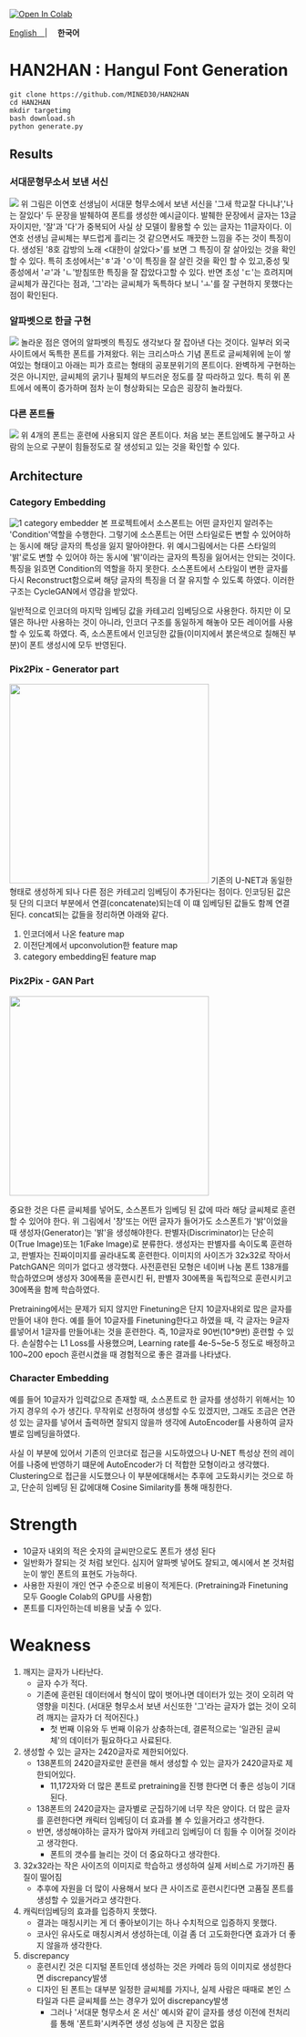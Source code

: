 

<a href="https://colab.research.google.com/github/MINED30/HAN2HAN/blob/main/colab_demo.ipynb" target="_parent"><img src="https://colab.research.google.com/assets/colab-badge.svg" alt="Open In Colab"/></a>


<a href="https://github.com/MINED30/HAN2HAN/blob/main/README.md" alt="Explain in Koran">English　</a>| 　**한국어**


# HAN2HAN : Hangul Font Generation

```
git clone https://github.com/MINED30/HAN2HAN
cd HAN2HAN
mkdir targetimg
bash download.sh
python generate.py
```

## Results

### 서대문형무소서 보낸 서신
<img src="https://github.com/MINED30/HAN2HAN/blob/main/demo/seo-dae-moon.gif"/>
위 그림은 이연호 선생님이 서대문 형무소에서 보낸 서신을 '그새 학교잘 다니냐','나는 잘있다' 두 문장을 발췌하여 폰트를 생성한 예시글이다. 발췌한 문장에서 글자는 13글자이지만, '잘'과 '다'가 중복되어 사실 상 모델이 활용할 수 있는 글자는 11글자이다. 이연호 선생님 글씨체는 부드럽게 흘리는 것 같으면서도 깨끗한 느낌을 주는 것이 특징이다. 생성된 '8호 감방의 노래 <대한이 살았다>'를 보면 그 특징이 잘 살아있는 것을 확인할 수 있다. 특히 초성에서는'ㅎ'과 'ㅇ'이 특징을 잘 살린 것을 확인 할 수 있고,중성 및 종성에서 'ㄹ'과 'ㄴ'받침또한 특징을 잘 잡았다고할 수 있다. 반면 초성 'ㄷ'는 흐려지며 글씨체가 끊긴다는 점과, '그'라는 글씨체가 독특하다 보니 'ㅗ'를 잘 구현하지 못했다는 점이 확인된다.

### 알파벳으로 한글 구현
<img src="https://github.com/MINED30/HAN2HAN/blob/main/demo/ENGFONT.gif"/>
놀라운 점은 영어의 알파벳의 특징도 생각보다 잘 잡아낸 다는 것이다. 일부러 외국사이트에서 독특한 폰트를 가져왔다. 위는 크리스마스 기념 폰트로 글씨체위에 눈이 쌓여있는 형태이고 아래는 피가 흐르는 형태의 공포분위기의 폰트이다. 완벽하게 구현하는 것은 아니지만, 글씨체의 굵기나 필체의 부드러운 정도를 잘 따라하고 있다. 특히 위 폰트에서 에폭이 증가하며 점차 눈이 형상화되는 모습은 굉장히 놀라웠다.

### 다른 폰트들
<img src="https://github.com/MINED30/HAN2HAN/blob/main/demo/result.gif"/>
위 4개의 폰트는 훈련에 사용되지 않은 폰트이다. 처음 보는 폰트임에도 불구하고 사람의 눈으로 구분이 힘들정도로 잘 생성되고 있는 것을 확인할 수 있다.

## Architecture

### Category Embedding
![1 category embedder](https://user-images.githubusercontent.com/73981982/140964445-af7ac346-437d-45e4-910b-c292b3c15586.gif)
본 프로젝트에서 소스폰트는 어떤 글자인지 알려주는 'Condition'역할을 수행한다. 그렇기에 소스폰트는 어떤 스타일로든 변할 수 있어야하는 동시에 해당 글자의 특성을 잃지 말아야한다. 위 예시그림에서는 다른 스타일의 '밝'로도 변할 수 있어야 하는 동시에  '밝'이라는 글자의 특징을 잃어서는 안되는 것이다. 특징을 읽흐면 Condition의 역할을 하지 못한다. 소스폰트에서 스타일이 변한 글자를 다시 Reconstruct함으로써 해당 글자의 특징을 더 잘 유지할 수 있도록 하였다. 이러한 구조는 CycleGAN에서 영감을 받았다. 

일반적으로 인코더의 마지막 임베딩 값을 카테고리 임베딩으로 사용한다. 하지만 이 모델은 하나만 사용하는 것이 아니라, 인코더 구조를 동일하게 해놓아 모든 레이어를 사용할 수 있도록 하였다. 즉, 소스폰트에서 인코딩한 값들(이미지에서 붉은색으로 칠해진 부분)이 폰트 생성시에 모두 반영된다.


### Pix2Pix - Generator part
<img src="https://user-images.githubusercontent.com/73981982/140964533-13fdabe0-2196-4a0a-a8e2-91009cebde23.png" height="350">
기존의 U-NET과 동일한 형태로 생성하게 되나 다른 점은 카테고리 임베딩이 추가된다는 점이다. 인코딩된 값은 뒷 단의 디코더 부분에서 연결(concatenate)되는데 이 떄 임베딩된 값들도 함께 연결된다. concat되는 값들을 정리하면 아래와 같다.

1. 인코더에서 나온 feature map
2. 이전단계에서 upconvolution한 feature map
3. category embedding된 feature map



### Pix2Pix - GAN Part

<img src="https://user-images.githubusercontent.com/73981982/140965094-839ba148-71ff-41b3-a368-ac44ac52f259.png" height="350">

중요한 것은 다른 글씨체를 넣어도, 소스폰트가 임베딩 된 값에 따라 해당 글씨체로 훈련할 수 있어야 한다.  위 그림에서 '창'또는 어떤 글자가 들어가도 소스폰트가 '밝'이었을 때 생성자(Generator)는 '밝'을 생성해야한다. 판별자(Discriminator)는 단순히 0(True Image)또는 1(Fake Image)로 분류한다. 생성자는 판별자를 속이도록 훈련하고, 판별자는 진짜이미지를 골라내도록 훈련한다. 이미지의 사이즈가 32x32로 작아서 PatchGAN은 의미가 없다고 생각했다. 사전훈련된 모형은 네이버 나눔 폰트 138개를 학습하였으며 생성자 30에폭을 훈련시킨 뒤, 판별자 30에폭을 독립적으로 훈련시키고 30에폭을 함께 학습하였다. 

Pretraining에서는 문제가 되지 않지만 Finetuning은 단지 10글자내외로 많은 글자를 만들어 내야 한다. 예를 들어 10글자를 Finetuning한다고 하였을 때, 각 글자는 9글자를넣어서 1글자를 만들어내는 것을 훈련한다. 즉, 10글자로 90번(10*9번) 훈련할 수 있다. 손실함수는 L1 Loss를 사용했으며, Learning rate를 4e-5~5e-5 정도로 배정하고 100~200 epoch 훈련시켰을 때 경험적으로 좋은 결과를 나타냈다.

### Character Embedding

예를 들어 10글자가 입력값으로 존재할 때, 소스폰트로 한 글자를 생성하기 위해서는 10가지 경우의 수가 생긴다. 무작위로 선정하여 생성할 수도 있겠지만, 그래도 조금은 연관성 있는 글자를 넣어서 출력하면 잘되지 않을까 생각에 AutoEncoder를 사용하여 글자별로 임베딩을하였다. 

사실 이 부분에 있어서 기존의 인코더로 접근을 시도하였으나 U-NET 특성상 전의 레이어를 나중에 반영하기 떄문에 AutoEncoder가 더 적합한 모형이라고 생각했다. Clustering으로 접근을 시도했으나 이 부분에대해서는 추후에 고도화시키는 것으로 하고, 단순히 임베딩 된 값에대해 Cosine Similarity를 통해 매칭한다. 

# Strength

- 10글자 내외의 적은 숫자의 글씨만으로도 폰트가 생성 된다
- 일반화가 잘되는 것 처럼 보인다. 심지어 알파벳 넣어도 잘되고, 예시에서 본 것처럼 눈이 쌓인 폰트의 표현도 가능하다.
- 사용한 자원이 개인 연구 수준으로 비용이 적게든다. (Pretraining과 Finetuning 모두 Google Colab의 GPU를 사용함)
- 폰트를 디자인하는데 비용을 낮출 수 있다.

# Weakness

1. 깨지는 글자가 나타난다.
    - 글자 수가 적다.
    - 기존에 훈련된 데이터에서 형식이 많이 벗어나면 데이터가 있는 것이 오히려 악영향을 미친다. (서대문 형무소서 보낸 서신또한 '그'라는 글자가 없는 것이 오히려 깨지는 글자가 더 적어진다.)
        - 첫 번째 이유와 두 번째 이유가 상충하는데, 결론적으로는 '일관된 글씨체'의 데이터가 필요하다고 사료된다.
2. 생성할 수 있는 글자는 2420글자로 제한되어있다.
    - 138폰트의 2420글자로만 훈련을 해서 생성할 수 있는 글자가 2420글자로 제한되어있다.
        - 11,172자와 더 많은 폰트로 pretraining을 진행 한다면 더 좋은 성능이 기대된다.
    - 138폰트의 2420글자는 글자별로 군집하기에 너무 작은 양이다. 더 많은 글자를 훈련한다면 캐릭터 임베딩이 더 효과를 볼 수 있을거라고 생각한다.
    - 반면, 생성해야하는 글자가 많아져 카테고리 임베딩이 더 힘들 수 이어질 것이라고 생각한다.
        - 폰트의 갯수를 늘리는 것이 더 중요하다고 생각한다.
3. 32x32라는 작은 사이즈의 이미지로 학습하고 생성하여 실제 서비스로 가기까진 품질이 떨어짐
    - 추후에 자원을 더 많이 사용해서 보다 큰 사이즈로 훈련시킨다면 고품질 폰트를 생성할 수 있을거라고 생각한다.
4. 캐릭터임베딩의 효과를 입증하지 못했다.
    - 결과는 매칭시키는 게 더 좋아보이기는 하나 수치적으로 입증하지 못했다.
    - 코사인 유사도로 매칭시켜서 생성하는데, 이걸 좀 더 고도화한다면 효과가 더 좋지 않을까 생각한다.
5. discrepancy
    - 훈련시킨 것은 디지털 폰트인데 생성하는 것은 카메라 등의 이미지로 생성한다면 discrepancy발생
    - 디자인 된 폰트는 대부분 일정한 글씨체를 가지나, 실제 사람은 때때로 본인 스타일과 다른 글씨체를 쓰는 경우가 있어 discrepancy발생
        - 그러나 '서대문 형무소서 온 서신' 예시와 같이 글자를 생성 이전에 전처리를 통해 '폰트화'시켜주면 생성 성능에 큰 지장은 없음




